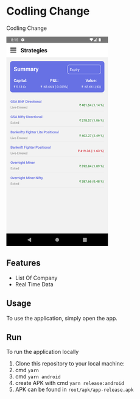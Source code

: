 # Codling Change

Codling Change

<img src="appImage/app_image.png" height="550"/>

## Features

- List Of Company
- Real Time Data

## Usage

To use the application, simply open the app.

## Run

To run the application locally

1. Clone this repository to your local machine:
2. cmd `yarn`
3. cmd `yarn android`
4. create APK with cmd `yarn release:android`
5. APK can be found in `root/apk/app-release.apk`
